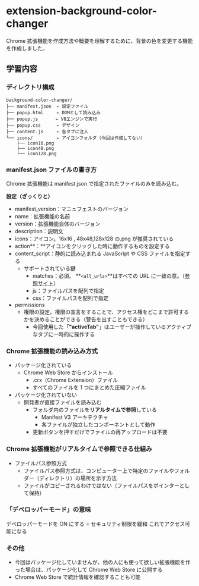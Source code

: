 # extension-background-color-changer

Chrome 拡張機能を作成方法や概要を理解するために、背景の色を変更する機能を作成しました。

## 学習内容

### ディレクトリ構成

```
background-color-changer/
├── manifest.json  ← 設定ファイル
├── popup.html　　　← DOMとして読み込み
├── popup.js　　　　← V8エンジンで実行
├── popup.css　　　 ← デザイン
├── content.js　　　← 各タブに注入
└── icons/         ← アイコンフォルダ（今回は作成してない）
    ├── icon16.png
    ├── icon48.png
    └── icon128.png
```

### manifest.json ファイルの書き方

Chrome 拡張機能は manifest.json で指定されたファイルのみを読み込む。

**設定（ざっくりと）**

- manifest_version：マニュフェストのバージョン
- name：拡張機能の名前
- version：拡張機能自体のバージョン
- description：説明文
- icons：アイコン。16x16 , 48x48,128x128 の.png が推奨されている
- action**：**アイコンをクリックした時に動作するものを設定する
- content_script：静的に読み込まれる JavaScript や CSS ファイルを指定する
  - サポートされている鍵
    - matches：必須。
      **`<all_urls>`**はすべての URL に一致の意。（[参照サイト](https://developer.chrome.com/docs/extensions/mv2/reference/contentSettings?hl=ja#permissions)）
    - js：ファイルパスを配列で指定
    - css：ファイルパスを配列で指定
- permissions
  - 権限の設定。権限の宣言をすることで、アクセス権をどこまで許可するかを決めることができる（警告を出すこともできる）
    - 今回使用した「**"activeTab"**」はユーザーが操作しているアクティブなタブに一時的に操作する

### Chrome 拡張機能の読み込み方式

- パッケージ化されている
  - Chrome Web Store からインストール
    - .crx（Chrome Extension）ファイル
    - すべてのファイルを 1 つにまとめた圧縮ファイル
- パッケージ化されていない
  - 開発者が直接ファイルを読み込む
    - フォルダ内のファイルを**リアルタイムで参照**している
      - Manifest V3 アーキテクチャ
      - 各ファイルが独立したコンポーネントとして動作
    - 更新ボタンを押すだけでファイルの再アップロードは不要

### Chrome 拡張機能がリアルタイムで参照できる仕組み

- ファイルパス参照方式
  - ファイルパス参照方式は、コンピューター上で特定のファイルやフォルダー（ディレクトリ）の場所を示す方法
  - ファイルがコピーされるわけではない（ファイルパスをポインターとして保持）

### 「デベロッパーモード」の意味

デベロッパーモードを ON にする = セキュリティ制限を緩和
これでアクセス可能になる

### その他

- 今回はパッケージ化していませんが、他の人にも使って欲しい拡張機能を作った場合は、パッケージ化して Chrome Web Store に公開する
- Chrome Web Store で統計情報を確認することも可能
